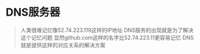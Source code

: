 # DNS服务器

> 人类很难记忆像52.74.223.119这样的IP地址
> DNS服务的出现就是为了解决这个记忆问题
> 显然github.com这样的名字比52.74.223.11更容易记忆
> DNS就是提供这样的对应关系的解决方案
